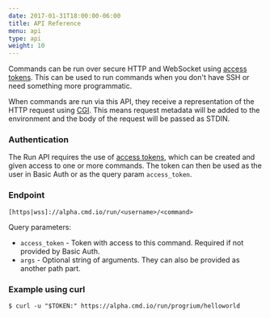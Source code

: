 ```yaml
---
date: 2017-01-31T18:00:00-06:00
title: API Reference
menu: api
type: api
weight: 10
---
```


Commands can be run over secure HTTP and WebSocket using [access tokens](/cli/tokens/). This can be used to run commands when
you don't have SSH or need something more programmatic.

When commands are run via this API, they receive a representation of the HTTP request using [CGI](https://en.wikipedia.org/wiki/Common_Gateway_Interface). This means request metadata will be added to the environment and the body of the request will be passed as STDIN.

### Authentication

The Run API requires the use of [access tokens](/cli/tokens/), which can be created and given access to one or more commands. The token can then be used as the user in Basic Auth or as the query param `access_token`.

### Endpoint

```
[https|wss]://alpha.cmd.io/run/<username>/<command>
```
Query parameters:

* `access_token` - Token with access to this command. Required if not provided by Basic Auth.
* `args` - Optional string of arguments. They can also be provided as another path part.

### Example using curl

```
$ curl -u "$TOKEN:" https://alpha.cmd.io/run/progrium/helloworld
```
